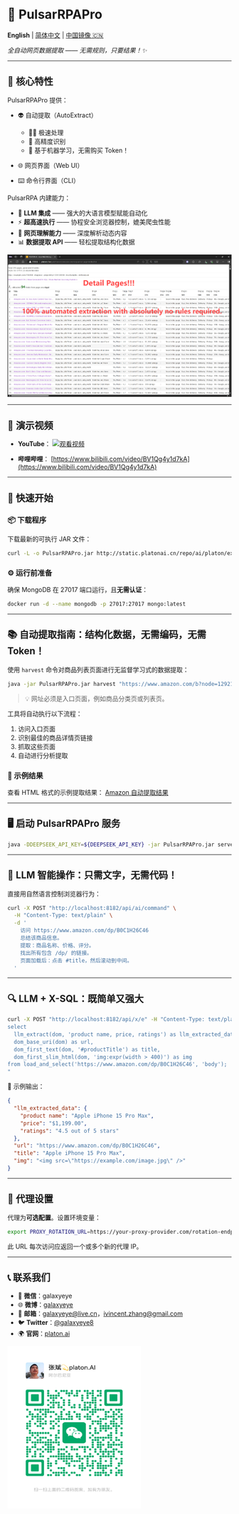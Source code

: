 # 🚀 PulsarRPAPro

**English** | [简体中文](README-CN.md) | [中国镜像 🇨🇳](https://gitee.com/platonai_galaxyeye/exotic)

*全自动网页数据提取 —— 无需规则，只要结果！✨*

---

## 🌟 核心特性

PulsarRPAPro 提供：

* 👽 自动提取（AutoExtract）

    * 🏃‍♂️ 极速处理
    * 🎯 高精度识别
    * 🤖 基于机器学习，无需购买 Token！

* 🌐 网页界面（Web UI）

* ⌨️ 命令行界面（CLI）

PulsarRPA 内建能力：

* 🤖 **LLM 集成** —— 强大的大语言模型赋能自动化
* ⚡ **超高速执行** —— 协程安全浏览器控制，媲美爬虫性能
* 🧠 **网页理解能力** —— 深度解析动态内容
* 📊 **数据提取 API** —— 轻松提取结构化数据

![自动提取结果快照](docs/assets/images/amazon.png)

---

## 🎥 演示视频

* **YouTube**：
  [![观看视频](https://img.youtube.com/vi/qoXbnL4wdtc/0.jpg)](https://www.youtube.com/watch?v=qoXbnL4wdtc)

* **哔哩哔哩**：
  [https://www.bilibili.com/video/BV1Qg4y1d7kA](https://www.bilibili.com/video/BV1Qg4y1d7kA)

---

## 🚀 快速开始

### 📦 下载程序

下载最新的可执行 JAR 文件：

```bash
curl -L -o PulsarRPAPro.jar http://static.platonai.cn/repo/ai/platon/exotic/PulsarRPAPro.jar
```

### ⚙️ 运行前准备

确保 MongoDB 在 27017 端口运行，且**无需认证**：

   ```bash
   docker run -d --name mongodb -p 27017:27017 mongo:latest
   ```

---

## 📚 自动提取指南：结构化数据，无需编码，无需 Token！

使用 `harvest` 命令对商品列表页面进行无监督学习式的数据提取：

```bash
java -jar PulsarRPAPro.jar harvest "https://www.amazon.com/b?node=1292115011" -diagnose -refresh
```

> 💡 网址必须是入口页面，例如商品分类页或列表页。

工具将自动执行以下流程：

1. 访问入口页面
2. 识别最佳的商品详情页链接
3. 抓取这些页面
4. 自动进行分析提取

### 📄 示例结果

查看 HTML 格式的示例提取结果：
[Amazon 自动提取结果](docs/assets/amazon-harvest-result.html)

---

## 🖥️ 启动 PulsarRPAPro 服务

```bash
java -DDEEPSEEK_API_KEY=${DEEPSEEK_API_KEY} -jar PulsarRPAPro.jar serve
```

---

## 🧠 LLM 智能操作：只需文字，无需代码！

直接用自然语言控制浏览器行为：

```bash
curl -X POST "http://localhost:8182/api/ai/command" \
  -H "Content-Type: text/plain" \
  -d '
    访问 https://www.amazon.com/dp/B0C1H26C46
    总结该商品信息。
    提取：商品名称、价格、评分。
    找出所有包含 /dp/ 的链接。
    页面加载后：点击 #title，然后滚动到中间。
  '
```

---

## 🔍 LLM + X-SQL：既简单又强大

```bash
curl -X POST "http://localhost:8182/api/x/e" -H "Content-Type: text/plain" -d "
select
  llm_extract(dom, 'product name, price, ratings') as llm_extracted_data,
  dom_base_uri(dom) as url,
  dom_first_text(dom, '#productTitle') as title,
  dom_first_slim_html(dom, 'img:expr(width > 400)') as img
from load_and_select('https://www.amazon.com/dp/B0C1H26C46', 'body');
"
```

🔎 示例输出：

```json
{
  "llm_extracted_data": {
    "product name": "Apple iPhone 15 Pro Max",
    "price": "$1,199.00",
    "ratings": "4.5 out of 5 stars"
  },
  "url": "https://www.amazon.com/dp/B0C1H26C46",
  "title": "Apple iPhone 15 Pro Max",
  "img": "<img src=\"https://example.com/image.jpg\" />"
}
```

---

## 🔧 代理设置

代理为**可选配置**。设置环境变量：

```bash
export PROXY_ROTATION_URL=https://your-proxy-provider.com/rotation-endpoint
```

此 URL 每次访问应返回一个或多个新的代理 IP。

---

## 📞 联系我们

* 💬 **微信**：galaxyeye
* 🌐 **微博**：[galaxyeye](https://weibo.com/galaxyeye)
* 📧 **邮箱**：[galaxyeye@live.cn](mailto:galaxyeye@live.cn)，[ivincent.zhang@gmail.com](mailto:ivincent.zhang@gmail.com)
* 🐦 **Twitter**：[@galaxyeye8](https://twitter.com/galaxyeye8)
* 🌍 **官网**：[platon.ai](https://platon.ai)

<div style="display: flex;">
  <img src="docs/assets/images/wechat-author.png" width="300" height="365" alt="微信二维码" />
</div>
